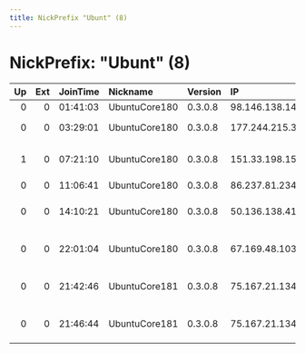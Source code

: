 ```yaml
---
title: NickPrefix "Ubunt" (8)
---
```


# NickPrefix: "Ubunt" (8)

|   Up |   Ext | JoinTime   | Nickname      | Version   | IP             | AS                                | CC   |   ORp |   Dirp | OS    | Contact   |   eFamMembers |
|-----:|------:|:-----------|:--------------|:----------|:---------------|:----------------------------------|:-----|------:|-------:|:------|:----------|--------------:|
|    0 |     0 | 01:41:03   | UbuntuCore180 | 0.3.0.8   | 98.146.138.141 | Oceanic Internet                  | us   | 45607 |      0 | Linux | None      |             1 |
|    0 |     0 | 03:29:01   | UbuntuCore180 | 0.3.0.8   | 177.244.215.3  | Mega Cable, S.A. de C.V.          | mx   | 42439 |      0 | Linux | None      |             1 |
|    1 |     0 | 07:21:10   | UbuntuCore180 | 0.3.0.8   | 151.33.198.159 | Wind Telecomunicazioni SpA        | it   | 39385 |      0 | Linux | None      |             1 |
|    0 |     0 | 11:06:41   | UbuntuCore180 | 0.3.0.8   | 86.237.81.234  | Orange                            | fr   | 32866 |      0 | Linux | None      |             1 |
|    0 |     0 | 14:10:21   | UbuntuCore180 | 0.3.0.8   | 50.136.138.41  | Comcast Cable Communications, LLC | us   | 44349 |      0 | Linux | None      |             1 |
|    0 |     0 | 22:01:04   | UbuntuCore180 | 0.3.0.8   | 67.169.48.103  | Comcast Cable Communications, LLC | us   | 38341 |      0 | Linux | None      |             1 |
|    0 |     0 | 21:42:46   | UbuntuCore181 | 0.3.0.8   | 75.167.21.134  | Qwest Communications Company, LLC | us   | 34040 |      0 | Linux | None      |             1 |
|    0 |     0 | 21:46:44   | UbuntuCore181 | 0.3.0.8   | 75.167.21.134  | Qwest Communications Company, LLC | us   | 35959 |      0 | Linux | None      |             1 |
